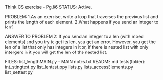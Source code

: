 Think CS exercise - Pg.86
STATUS: Active.

PROBLEM: 1.As an exercise, write a loop that traverses the previous list and prints the length of each element. 2.What happens if you send an integer to len?

ANSWER TO PROBLEM 2: If you send an integer to a len (with mixed elements) and you try to get its len, you get an error. However, you get the len of a list that only has integers in it or, if there is nested list with only intergers in it you will get the len of the nested list.

FILES:
	list_lengthMAIN.py - MAIN
	notes.txt
	README.md
	tests(folder):
		int_stingtest.py
		list_lentest.ppy
		lists.py
		lists_accessElements.py
		list_settest.py
